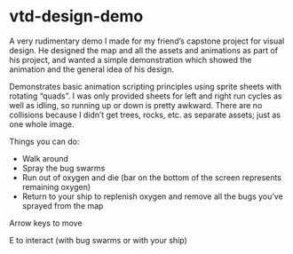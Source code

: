 # vtd-design-demo

A very rudimentary demo I made for my friend’s capstone project for visual design. He designed the map and all the assets and animations as part of his project, and wanted a simple demonstration which showed the animation and the general idea of his design. 

Demonstrates basic animation scripting principles using sprite sheets with rotating “quads”. I was only provided sheets for left and right run cycles as well as idling, so running up or down is pretty awkward. There are no collisions because I didn’t get trees, rocks, etc. as separate assets; just as one whole image. 

Things you can do:
  * Walk around 
  * Spray the bug swarms
  * Run out of oxygen and die (bar on the bottom of the screen represents remaining oxygen)
  * Return to your ship to replenish oxygen and remove all the bugs you’ve sprayed from the map
  
  Arrow keys to move
  
  E to interact (with bug swarms or with your ship)
